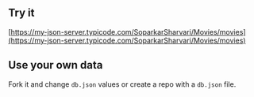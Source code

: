 ## Try it

[https://my-json-server.typicode.com/SoparkarSharvari/Movies/movies](https://my-json-server.typicode.com/SoparkarSharvari/Movies/movies)

## Use your own data

Fork it and change `db.json` values or create a repo with a `db.json` file.
